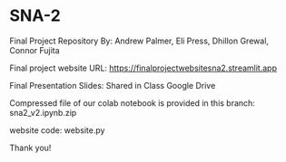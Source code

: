 # SNA-2
Final Project Repository
By: Andrew Palmer, Eli Press, Dhillon Grewal, Connor Fujita

Final project website URL: https://finalprojectwebsitesna2.streamlit.app

Final Presentation Slides: Shared in Class Google Drive

Compressed file of our colab notebook is provided in this branch: sna2_v2.ipynb.zip

website code: website.py

Thank you!
